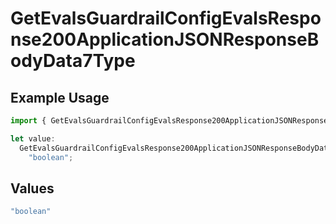# GetEvalsGuardrailConfigEvalsResponse200ApplicationJSONResponseBodyData7Type

## Example Usage

```typescript
import { GetEvalsGuardrailConfigEvalsResponse200ApplicationJSONResponseBodyData7Type } from "@orq-ai/node/models/operations";

let value:
  GetEvalsGuardrailConfigEvalsResponse200ApplicationJSONResponseBodyData7Type =
    "boolean";
```

## Values

```typescript
"boolean"
```